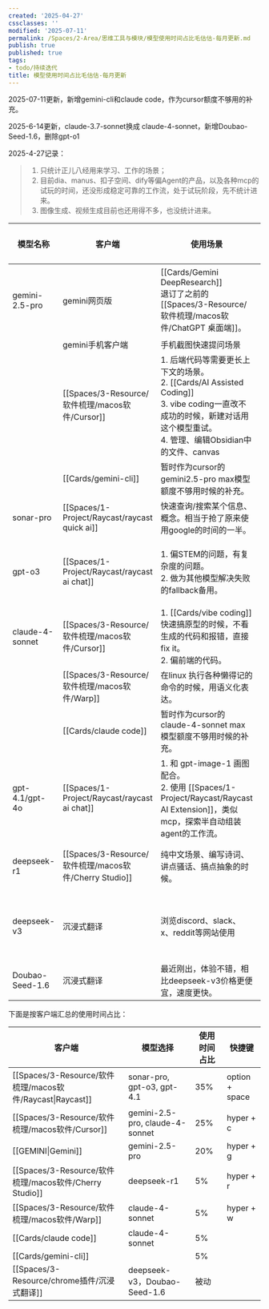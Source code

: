 ```yaml
---
created: '2025-04-27'
cssclasses: ''
modified: '2025-07-11'
permalink: /Spaces/2-Area/思维工具与模块/模型使用时间占比毛估估-每月更新.md
publish: true
published: true
tags:
- todo/持续迭代
title: 模型使用时间占比毛估估-每月更新
---
```

2025-07-11更新，新增gemini-cli和claude code，作为cursor额度不够用的补充。

2025-6-14更新，claude-3.7-sonnet换成 claude-4-sonnet，新增Doubao-Seed-1.6，删除gpt-o1

2025-4-27记录：

> 1. 只统计正儿八经用来学习、工作的场景；
> 2. 目前dia、manus、扣子空间、dify等偏Agent的产品，以及各种mcp的试玩的时间，还没形成稳定可靠的工作流，处于试玩阶段，先不统计进来。
> 3. 图像生成、视频生成目前也还用得不多，也没统计进来。

| 模型名称            | 客户端                  | 使用场景                                                                                                                    | 使用时间占比  | 相关笔记                                                                   |
| --------------- | -------------------- | ----------------------------------------------------------------------------------------------------------------------- | ------- | ---------------------------------------------------------------------- |
| gemini-2.5-pro  | gemini网页版<br>        | [[Cards/Gemini DeepResearch]]<br>退订了之前的[[Spaces/3-Resource/软件梳理/macos软件/ChatGPT 桌面端]]。                                                                       | 10%     | [[Spaces/1-Project/入门到精通 ChatGPT和LLM 应用及原理/gemini chatgpt grok perplexity 提供的 deepresearch效果对比]]                |
|                 | gemini手机客户端          | 手机截图快速提问场景                                                                                                              | 10%     |                                                                        |
|                 | [[Spaces/3-Resource/软件梳理/macos软件/Cursor]]           | 1. 后端代码等需要更长上下文的场景。<br>2. [[Cards/AI Assisted Coding]]<br>3. vibe coding一直改不成功的时候，新建对话用这个模型重试。<br>4. 管理、编辑Obsidian中的文件、canvas | 20%     |                                                                        |
|                 | [[Cards/gemini-cli]]       | 暂时作为cursor的gemini2.5-pro max模型额度不够用时候的补充。                                                                               | 5%      |                                                                        |
| sonar-pro       | [[Spaces/1-Project/Raycast/raycast quick ai]] | 快速查询/搜索某个信息、概念。相当于抢了原来使用google的时间的一半。                                                                                   | 15%     | [[Spaces/3-Resource/软件梳理/安卓软件/perplexity.ai]]                                                      |
| gpt-o3          | [[Spaces/1-Project/Raycast/raycast ai chat]]  | 1. 偏STEM的问题，有复杂度的问题。<br>2. 做为其他模型解决失败的fallback备用。                                                                       | 15%     | raycast 使用[[Spaces/1-Project/Raycast/raycast ai chat\|send x to ai chat]]，让ai成为ocr翻译一样，原生习惯的存在。 |
| claude-4-sonnet | [[Spaces/3-Resource/软件梳理/macos软件/Cursor]]           | 1. [[Cards/vibe coding]]快速搞原型的时候，不看生成的代码和报错，直接fix it。<br>2. 偏前端的代码。                                                           | 10%     |                                                                        |
|                 | [[Spaces/3-Resource/软件梳理/macos软件/Warp]]             | 在linux 执行各种懒得记的命令的时候，用语义化表达。                                                                                            | 5%      | [[Cards/warp 全自动执行的一些命令记录]]                                                  |
|                 | [[Cards/claude code]]      | 暂时作为cursor的claude-4-sonnet max模型额度不够用时候的补充。                                                                             | 5%      | [[Cards/claude code 第三方中转站]]                                                 |
| gpt-4.1/gpt-4o  | [[Spaces/1-Project/Raycast/raycast ai chat]]  | 1. 和 gpt-image-1 画图配合。<br>2. 使用 [[Spaces/1-Project/Raycast/Raycast AI Extension]]，类似mcp，探索半自动组装agent的工作流。                                        | 5%      | [[Cards/vibe browsing]]                                                      |
| deepseek-r1     | [[Spaces/3-Resource/软件梳理/macos软件/Cherry Studio]]    | 纯中文场景、编写诗词、讲点骚话、搞点抽象的时候。                                                                                                | 5%      | [[Cards/chatwise、 cherry studio、lobechat 套壳客户端使用对比记录]]                       |
| deepseek-v3     | 沉浸式翻译                | 浏览discord、slack、x、reddit等网站使用                                                                                           | 0% 被动使用 | [[Sources/CuboxSync/分享一个我的翻译提示词，配合沉浸式翻译爽的飞起！ - 开发调优 - LINUX DO-2025-03-27]]              |
| Doubao-Seed-1.6 | 沉浸式翻译                | 最近刚出，体验不错，相比deepseek-v3价格更便宜，速度更快。                                                                                      | 0% 被动使用 |                                                                        |

下面是按客户端汇总的使用时间占比：

| 客户端                                                 | 模型选择                            | 使用时间占比 | 快捷键            |
| --------------------------------------------------- | ------------------------------- | ------ | -------------- |
| [[Spaces/3-Resource/软件梳理/macos软件/Raycast\|Raycast]] | sonar-pro, gpt-o3, gpt-4.1      | 35%    | option + space |
| [[Spaces/3-Resource/软件梳理/macos软件/Cursor]]                                          | gemini-2.5-pro, claude-4-sonnet | 25%    | hyper + c      |
| [[GEMINI\|Gemini]]                                  | gemini-2.5-pro                  | 20%    | hyper + g      |
| [[Spaces/3-Resource/软件梳理/macos软件/Cherry Studio]]                                   | deepseek-r1                     | 5%     | hyper + r      |
| [[Spaces/3-Resource/软件梳理/macos软件/Warp]]                                            | claude-4-sonnet                 | 5%     | hyper + w      |
| [[Cards/claude code]]                                     | claude-4-sonnet                 | 5%     |                |
| [[Cards/gemini-cli]]                                      |                                 | 5%     |                |
| [[Spaces/3-Resource/chrome插件/沉浸式翻译]]                                           | deepseek-v3，Doubao-Seed-1.6     | 被动     |                |

